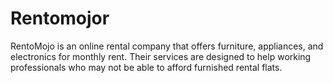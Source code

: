 # Rentomojor

RentoMojo is an online rental company that offers furniture, appliances, and electronics for monthly rent. Their services are designed to help working professionals who may not be able to afford furnished rental flats. 


